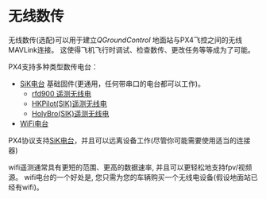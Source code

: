 # 无线数传

无线数传(选配)可以用于建立*QGroundControl* 地面站与PX4飞控之间的无线MAVLink连接。 这使得飞机飞行时调试、检查数传、更改任务等等成为了可能。

PX4支持多种类型数传电台：

* [SiK电台](../telemetry/sik_radio.md) 基础固件(更通用，任何带串口的电台都可以工作)。 
  * [rfd900 遥测无线电](../telemetry/rfd900_telemetry.md)
  * [HKPilot(SIK)遥测无线电](../telemetry/hkpilot_sik_radio.md)
  * [HolyBro(SIK)遥测无线电](../telemetry/holybro_sik_radio.md)
* [WiFi电台](../telemetry/telemetry_wifi.md)

PX4协议支持[SiK电台](../telemetry/sik_radio.md)，并且可以远离设备工作(尽管你可能需要使用适当的连接器)

wifi遥测通常具有更短的范围、更高的数据速率, 并且可以更轻松地支持fpv/视频源。 wifi电台的一个好处是, 您只需为您的车辆购买一个无线电设备(假设地面站已经有wifi)。